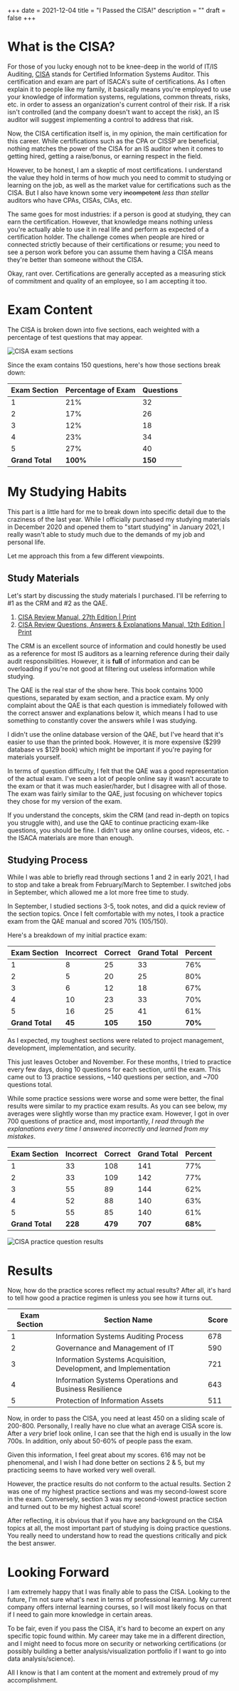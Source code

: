 +++
date = 2021-12-04
title = "I Passed the CISA!"
description = ""
draft = false
+++

# What is the CISA?

For those of you lucky enough not to be knee-deep in the world of IT/IS
Auditing, [CISA](https://www.isaca.org/credentialing/cisa) stands for Certified
Information Systems Auditor. This certification and exam are part of ISACA's
suite of certifications. As I often explain it to people like my family, it
basically means you're employed to use your knowledge of information systems,
regulations, common threats, risks, etc. in order to assess an organization's
current control of their risk. If a risk isn't controlled (and the company
doesn't want to accept the risk), an IS auditor will suggest implementing a
control to address that risk.

Now, the CISA certification itself is, in my opinion, the main certification for
this career. While certifications such as the CPA or CISSP are beneficial,
nothing matches the power of the CISA for an IS auditor when it comes to getting
hired, getting a raise/bonus, or earning respect in the field.

However, to be honest, I am a skeptic of most certifications. I understand the
value they hold in terms of how much you need to commit to studying or learning
on the job, as well as the market value for certifications such as the CISA. But
I also have known some very ~~incompetent~~ *less than stellar* auditors who
have CPAs, CISAs, CIAs, etc.

The same goes for most industries: if a person is good at studying, they can
earn the certification. However, that knowledge means nothing unless you're
actually able to use it in real life and perform as expected of a certification
holder. The challenge comes when people are hired or connected strictly because
of their certifications or resume; you need to see a person work before you can
assume them having a CISA means they're better than someone without the CISA.

Okay, rant over. Certifications are generally accepted as a measuring stick of
commitment and quality of an employee, so I am accepting it too.

# Exam Content

The CISA is broken down into five sections, each weighted with a percentage of
test questions that may appear.

![CISA exam
sections](https://img.cleberg.net/blog/20211204-i-passed-the-cisa/cisa-exam-sections.png)

Since the exam contains 150 questions, here's how those sections break down:

| Exam Section    | Percentage of Exam | Questions |
|-----------------|--------------------|-----------|
| 1               | 21%                | 32        |
| 2               | 17%                | 26        |
| 3               | 12%                | 18        |
| 4               | 23%                | 34        |
| 5               | 27%                | 40        |
| **Grand Total** | **100%**           | **150**   |

# My Studying Habits

This part is a little hard for me to break down into specific detail due to the
craziness of the last year. While I officially purchased my studying materials
in December 2020 and opened them to "start studying" in January 2021, I really
wasn't able to study much due to the demands of my job and personal life.

Let me approach this from a few different viewpoints.

## Study Materials

Let's start by discussing the study materials I purchased. I'll be referring
to #1 as the CRM and #2 as the QAE.

1. [CISA Review Manual, 27th Edition |
Print](https://store.isaca.org/s/store#/store/browse/detail/a2S4w000004KoCbEAK)
2. [CISA Review Questions, Answers & Explanations Manual, 12th Edition |
Print](https://store.isaca.org/s/store#/store/browse/detail/a2S4w000004KoCcEAK)

The CRM is an excellent source of information and could honestly be used as a
reference for most IS auditors as a learning reference during their daily audit
responsibilities. However, it is **full** of information and can be
overloading if you're not good at filtering out useless information while
studying.

The QAE is the real star of the show here. This book contains 1000 questions,
separated by exam section, and a practice exam. My only complaint about the QAE
is that each question is immediately followed with the correct answer and
explanations below it, which means I had to use something to constantly cover
the answers while I was studying.

I didn't use the online database version of the QAE, but I've heard that it's
easier to use than the printed book. However, it is more expensive ($299
database vs $129 book) which might be important if you're paying for materials
yourself.

In terms of question difficulty, I felt that the QAE was a good representation
of the actual exam. I've seen a lot of people online say it wasn't accurate to
the exam or that it was much easier/harder, but I disagree with all of those.
The exam was fairly similar to the QAE, just focusing on whichever topics they
chose for my version of the exam.

If you understand the concepts, skim the CRM (and read in-depth on topics you
struggle with), and use the QAE to continue practicing exam-like questions, you
should be fine. I didn't use any online courses, videos, etc. - the ISACA
materials are more than enough.

## Studying Process

While I was able to briefly read through sections 1 and 2 in early 2021, I had
to stop and take a break from February/March to September. I switched jobs in
September, which allowed me a lot more free time to study.

In September, I studied sections 3-5, took notes, and did a quick review of the
section topics. Once I felt comfortable with my notes, I took a practice exam
from the QAE manual and scored 70% (105/150).

Here's a breakdown of my initial practice exam:

| Exam Section    | Incorrect | Correct | Grand Total | Percent |
|-----------------|-----------|---------|-------------|---------|
| 1               | 8         | 25      | 33          | 76%     |
| 2               | 5         | 20      | 25          | 80%     |
| 3               | 6         | 12      | 18          | 67%     |
| 4               | 10        | 23      | 33          | 70%     |
| 5               | 16        | 25      | 41          | 61%     |
| **Grand Total** | **45**    | **105** | **150**     | **70%** |

As I expected, my toughest sections were related to project management,
development, implementation, and security.

This just leaves October and November. For these months, I tried to practice
every few days, doing 10 questions for each section, until the exam. This came
out to 13 practice sessions, ~140 questions per section, and ~700 questions
total.

While some practice sessions were worse and some were better, the final results
were similar to my practice exam results. As you can see below, my averages were
slightly worse than my practice exam. However, I got in over 700 questions of
practice and, most importantly, *I read through the explanations every time I
answered incorrectly and learned from my mistakes*.

| Exam Section    | Incorrect | Correct | Grand Total | Percent |
|-----------------|-----------|---------|-------------|---------|
| 1               | 33        | 108     | 141         | 77%     |
| 2               | 33        | 109     | 142         | 77%     |
| 3               | 55        | 89      | 144         | 62%     |
| 4               | 52        | 88      | 140         | 63%     |
| 5               | 55        | 85      | 140         | 61%     |
| **Grand Total** | **228**   | **479** | **707**     | **68%** |

![CISA practice question
results](https://img.cleberg.net/blog/20211204-i-passed-the-cisa/cisa-practice-questions-results.png)

# Results

Now, how do the practice scores reflect my actual results? After all, it's hard
to tell how good a practice regimen is unless you see how it turns out.

| Exam Section | Section Name                                                     | Score |
|--------------|------------------------------------------------------------------|-------|
| 1            | Information Systems Auditing Process                             | 678   |
| 2            | Governance and Management of IT                                  | 590   |
| 3            | Information Systems Acquisition, Development, and Implementation | 721   |
| 4            | Information Systems Operations and Business Resilience           | 643   |
| 5            | Protection of Information Assets                                 | 511   |

Now, in order to pass the CISA, you need at least 450 on a sliding scale of
200-800. Personally, I really have no clue what an average CISA score is. After
a *very* brief look online, I can see that the high end is usually in the low
700s. In addition, only about 50-60% of people pass the exam.

Given this information, I feel great about my scores. 616 may not be phenomenal,
and I wish I had done better on sections 2 & 5, but my practicing seems to have
worked very well overall.

However, the practice results do not conform to the actual results. Section 2
was one of my highest practice sections and was my second-lowest score in the
exam. Conversely, section 3 was my second-lowest practice section and turned out
to be my highest actual score!

After reflecting, it is obvious that if you have any background on the CISA
topics at all, the most important part of studying is doing practice questions.
You really need to understand how to read the questions critically and pick the
best answer.

# Looking Forward

I am extremely happy that I was finally able to pass the CISA. Looking to the
future, I'm not sure what's next in terms of professional learning. My current
company offers internal learning courses, so I will most likely focus on that if
I need to gain more knowledge in certain areas.

To be fair, even if you pass the CISA, it's hard to become an expert on any
specific topic found within. My career may take me in a different direction, and
I might need to focus more on security or networking certifications (or possibly
building a better analysis/visualization portfolio if I want to go into data
analysis/science).

All I know is that I am content at the moment and extremely proud of my
accomplishment.

